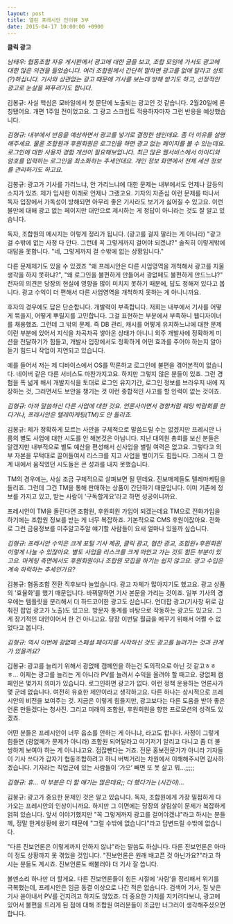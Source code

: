 ```yaml
---
layout: post
title: 열린 프레시안 인터뷰 3부
date: 2015-04-17 10:00:00 +0900
---
```


**클릭 광고**

*남태우: 협동조합 자유 게시판에서 광고에 대한 글을 보고, 조합 모임에 가서도 광고에 대한 많은 의견을 들었습니다. 여러 조합원께서 간단히 말하면 광고를 없애 달라고 성토(?)하십니다. 기사와 상관없는 광고 때문에 기사를 보는데 방해 받기도 하고, 선정적인 광고로 눈살을 찌푸리기도 합니다.*

김봉규: 사실 핵심은 모바일에서 첫 문단에 노출되는 광고인 것 같습니다. 2월20일에 론칭됐어요. 개편 1주일 전이었고요. 그 광고 스크립트 적용하자마자 그런 반응을 예상했습니다.

*김형규: 내부에서 반응을 예상하면서 광고를 넣기로 결정한 셈인데요. 좀 더 이유를 설명해주세요. 물론 조합원과 후원회원은 로그인을 하면 광고 없는 페이지를 볼 수 있는데요. 로그인에 대한 사용자 경험 개선이 필요해보입니다. 최근 많은 웹서비스에서 아이디와 암호를 입력하는 로그인을 최소화하는 추세인데요. 개인 정보 화면에서 전체 세션 정보를 관리하기도 하고요.*

김봉규: 광고가 기사를 가리느냐, 안 가리느냐에 대한 문제는 내부에서도 언제나 갈등의 소지가 있죠. 제가 입사한 이래로 언제나 그랬고요. 기자의 자존심 이런 문제를 떠나서 독자 입장에서 가독성이 방해되면 아무리 좋은 기사라도 보기가 싫어질 수 있고요. 이런 불만에 대해 광고 없는 페이지만 대안으로 제시하는 게 정답이 아니라는 것도 잘 알고 있습니다.

독자, 조합원의 메시지는 이렇게 정리가 됩니다. (광고를 걸지 말라는 게 아니라) "광고 걸 수밖에 없는 사정 다 안다. 그런데 꼭 그렇게까지 걸어야 되겠냐?" 솔직히 이렇게밖에 대답을 못합니다. "네, 그렇게까지 걸 수밖에 없는 상황입니다." 

다른 문제제기도 있을 수 있겠죠 "왜 프레시안은 다른 사업영역을 개척해서 광고를 지울 생각을 하지 못하냐?", "왜 로그인을 불편하게 만들어서 광없페도 불편하게 만드느냐?" 전자의 의견은 당장의 현실에 영향을 많이 미치지 못하기 때문에, 답도 정해져 있다고 봅니다. 광고 수익이 더 편해서 다른 사업영역을 개척하지 못하는 게 아니니까요.

후자의 경우에도 답은 단순합니다. 개발력이 부족합니다. 저희는 내부에서 기사를 어떻게 묶을지, 어떻게 뿌릴지를 고민합니다. 그걸 표현하는 부분에서 부족하니 웹디자이너를 채용했죠. 그런데 그 밖의 문제. 즉 DB 관리, 캐시를 어떻게 유지하느냐에 대한 문제 이런 부분에 있어서 지식을 차곡차곡 쌓아온 상태가 아니니 외주 개발사에 정확하게 미션을 전달하기가 힘들고, 개발사 입장에서도 정확하게 어떤 효과를 주어야 하는지 알아듣기 힘드니 작업이 지연되고 있습니다. 

예를 들어서 저는 제 디바이스에서 OS를 막론하고 로그인에 불편을 겪어본적이 없습니다. 네이버 같은 다른 서비스도 마찬가지고요. 하지만 그렇지 않은 분들이 있죠. 그런 경험을 폭 넓게 해서 개발지식을 토대로 로그인 유지기간, 로그인 정보를 브라우저 내에 저장하는 것, 그러면서도 보안을 챙기는 것 이런 종합적인 사고를 할 인력이 없는 것이죠.

*김형규: 아까 말씀하신 다른 사업에 대한 것요. 언론사이면서 경향처럼 웨딩 박람회를 한다거나, 프레시안은 텔레마케팅(TM)도 안 돌리죠.*

김봉규: 제가 정확하게 모르는 사안을 구체적으로 말씀드릴 수는 없겠지만 프레시안 나름의 별도 사업에 대한 시도를 안 해본것은 아닙니다. 지난 대의원 총회를 보신 분들은 알겠지만 내부적으로 별도 예산을 편성해서 신사업을 벌릴 여력은 없고요. 그렇다고 외부 자본을 무턱대로 끌어들여서 리스크를 지고 사업을 벌이기도 힘듭니다. 그래서 그 한계 내에서 움직였던 시도들은 큰 성과를 내지 못했습니다.

TM의 경우에는, 사실 조금 구체적으로 살펴보면 될 텐데요. 진보매체들도 텔레마케팅을 돌리죠. 그런데 그건 TM을 통해 판매하는 상품이 간단하기 때문입니다. 이미 기존에 정보를 가지고 있고, 받는 사람이 '구독할게요'라고 하면 성공이니까요.

프레시안이 TM을 돌린다면 조합원, 후원회원 가입이 되겠는데요 TM으로 전화가입을 하기에는 조합원 정보를 받는 게 너무 복잡하죠. 기본적으로 CMS 후원이잖아요. 전화로 그런 금융정보를 미주알고주알 얘기할 사람들이 요새 얼마나 있을까 싶습니다. 

*김형규: 프레시안 수익은 크게 포털 기사 제공, 클릭 광고, 협찬 광고, 조합원+후원회원 이렇게 나눌 수 있잖아요. 별도 사업을 리스크를 크게 떠안고 가는 것도 힘든 부분이 있고요. 마케팅 측면에서도 후원회원이나 조합원 모집을 하기는 쉽지 않고요. 광고 수입은 계속 하락하는 추세인가요?*

김봉규: 협동조합 전환 직후보다 늘었습니다. 광고 자체가 많아지기도 했고요. 광고 상품의 '효율화'를 했기 때문입니다. 바꿔말하면 기사 본문을 가리는 것이죠. 일부 기사의 경우에는 템플릿을 분리해서 더 하드코어한 광고도 싣습니다. 언더팝 광고(기사창 뒤로 감춰진 팝업 광고가 노출)도 있고요. 방문자 통계를 바탕으로 작동하는 광고도 있고요. 그게 장기적인 대안이어서 한 건 아니고요. 당장 이번달 월급을 메꾸기 위해서 어쩔 수 없었다고 봅니다.


*김형규: 역시 이번에 광없페 스페셜 페이지를 시작하신 것도 광고를 늘려가는 것과 관계가 있을까요?*

김봉규: 광고를 늘리기 위해서 광없페 캠페인을 하는건 도의적으로 아닌 것 같고ㅎㅎㅎ... 이제는 광고를 늘리는 게 아니라 PV를 늘려서 수익을 올려야 할 때고요. 광없페 캠페인은 몇가지 의미가 있습니다. 로그인하면 광고가 없다. 이런 정책 운용하는 언론사가 몇 군데 없습니다. 여전히 유효한 제안이라고 생각하고요. 다른 하나는 상시적으로 프레시안의 비전을 보여주는 것. 지금은 이렇게 힘들지만, 광고보다는 다른 도움을 받아 좋은 언론 만들겠다는 청사진. 그리고 미래의 조합원, 후원회원을 향한 프로모션의 성격도 있겠죠.

어떤 분들은 프레시안이 너무 읍소를 안하는 게 아니냐, 라고도 합니다. 사정이 그렇게 힘들면 (광없페가 문제가 아니라) 조합원 되어달라고 여기저기 알리고 다니고 좀 더 불쌍하게 보여야 하는 게 아니냐고요. 점잖뺀다는 거죠. 전문 홍보전문가가 아니라 기자들이 기사 쓰다가 갑자기 협동조합하려고 하니 버벅거리는 차원에서 이해해주시면 감사하겠습니다. 기자라는 직업군에 있는 사람들이 ‘가오’ 빼면 또 못 살고 뭐…;;;;;

*김형규: 휴... 이 부분은 더 할 얘기는 많은데요;; 더 했다가는 (시간이)...*

김봉규: 광고가 중요한 문제인 것은 알고 있습니다. 독자, 조합원에게 가장 밀접하게 다가오는 프레시안의 인상이니까요. 하지만 그 이면에는 당장의 살림살이 문제가 복잡하게 얽혀 있습니다. 앞서 이야기했지만 "꼭 그렇게까지 광고를 걸어야겠냐"라고 하시는 분들께, 정말 한계상황에 왔기 때문에 "그럴 수밖에 없습니다"라고 답변드릴 수밖에 없습니다. 

"다른 진보언론은 이렇게까지 안하지 않냐"라는 말씀도 하십니다. 다른 진보언론은 아마 이 정도 상황까지 못 겪었을 것입니다.  "진보언론은 원래 배고픈 것 아닌가요?"라고 하시는 분들도 계시죠. 진보언론도 배불러야 더 기사 잘 씁니다. 

볼멘소리 하나만 더 할게요. 다른 진보언론들이 힘든 시절에 ‘사람’을 정리해서 위기를 극복했는데, 프레시안은 임금 동결 이상으로 나간 적은 없습니다. 검색어 기사, 질 낮은 기사 쏟아내서 PV를 건지려고 하지도 않았죠. 더 중요한 가치를 지키려다보니, 광고에 있어서 불편을 드리게 된 점에 대해 조합원 여러분들이 조금만 너그러이 생각해주셨으면 합니다.

